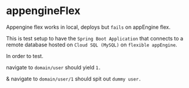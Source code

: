 # appengineFlex
Appengine flex works in local, deploys but `fails` on appEngine flex.

This is test setup to have the `Spring Boot Application` that connects to a remote database hosted on `Cloud SQL (MySQL)` on `flexible appEngine`.

In order to test.

navigate to `domain/user` should yield `1.`

& navigate to `domain/user/1` should spit out `dummy user.`
